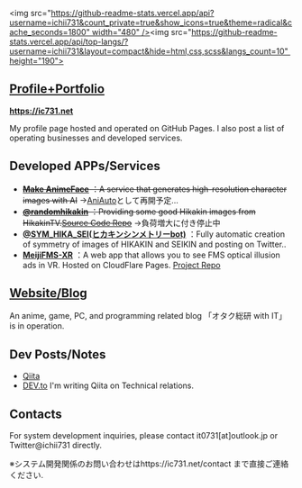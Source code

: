 <img src="https://github-readme-stats.vercel.app/api?username=ichii731&count_private=true&show_icons=true&theme=radical&cache_seconds=1800" width="480" /><span></span><img src="https://github-readme-stats.vercel.app/api/top-langs/?username=ichii731&layout=compact&hide=html,css,scss&langs_count=10" height="190">

## [Profile+Portfolio](https://ic731.net/)

**https://ic731.net**

My profile page hosted and operated on GitHub Pages.
I also post a list of operating businesses and developed services.

## Developed APPs/Services
- ~~**[Make AnimeFace](https://ai.0115765.com/makeface/)** ：A service that generates high-resolution character images with AI~~
→[AniAuto](https://aniauto.ic731.net)として再開予定…
- ~~**[@randomhikakin](https://twitter.com/randomhikakin)** ：Providing some good Hikakin images from HikakinTV.[Source Code Repo](https://github.com/ichii731/randomhikakin)~~
→負荷増大に付き停止中
- **[@SYM_HIKA_SEI(ヒカキンシンメトリーbot)](https://twitter.com/SYM_HIKA_SEI)** ：Fully automatic creation of symmetry of images of HIKAKIN and SEIKIN and posting on Twitter..
- **[MeijiFMS-XR](https://fms-xr.pages.dev)** ：A web app that allows you to see FMS optical illusion ads in VR. Hosted on CloudFlare Pages. [Project Repo](https://github.com/ichii731/MeijiFMS-XR)

## [Website/Blog](https://0115765.com/)
An anime, game, PC, and programming related blog 「オタク総研 with IT」 is in operation.

## Dev Posts/Notes
- [Qiita](https://qiita.com/ichii731/)
- [DEV.to](https://dev.to/ichii731/)
I'm writing Qiita on Technical relations.

## Contacts
For system development inquiries, please contact it0731[at]outlook.jp or Twitter@ichii731 directly.

※システム開発関係のお問い合わせはhttps://ic731.net/contact まで直接ご連絡ください.
